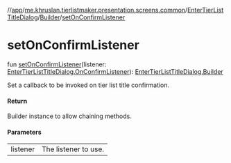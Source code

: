 //[app](../../../../index.md)/[me.khruslan.tierlistmaker.presentation.screens.common](../../index.md)/[EnterTierListTitleDialog](../index.md)/[Builder](index.md)/[setOnConfirmListener](set-on-confirm-listener.md)

# setOnConfirmListener

fun [setOnConfirmListener](set-on-confirm-listener.md)(listener: [EnterTierListTitleDialog.OnConfirmListener](../-on-confirm-listener/index.md)): [EnterTierListTitleDialog.Builder](index.md)

Set a callback to be invoked on tier list title confirmation.

#### Return

Builder instance to allow chaining methods.

#### Parameters

| | |
|---|---|
| listener | The listener to use. |
